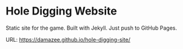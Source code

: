 # Hole Digging Website
Static site for the game. Built with Jekyll. Just push to GitHub Pages.

URL: https://damazee.github.io/hole-digging-site/
